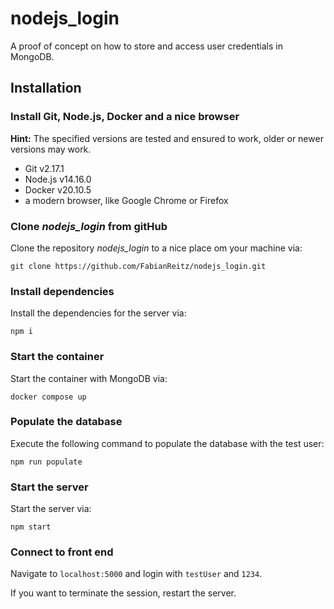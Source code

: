 # nodejs_login

A proof of concept on how to store and access user credentials in MongoDB.

## Installation

### Install Git, Node.js, Docker and a nice browser

**Hint:** The specified versions are tested and ensured to work, older or newer versions may work.

- Git v2.17.1
- Node.js v14.16.0
- Docker v20.10.5
- a modern browser, like Google Chrome or Firefox

### Clone *nodejs_login* from gitHub

Clone the repository *nodejs_login* to a nice place om your machine via:

    git clone https://github.com/FabianReitz/nodejs_login.git

### Install dependencies

Install the dependencies for the server via:

    npm i

### Start the container 

Start the container with MongoDB via:

    docker compose up

### Populate the database

Execute the following command to populate the database with the test user:

    npm run populate

### Start the server

Start the server via:

    npm start

### Connect to front end

Navigate to `localhost:5000` and login with `testUser` and `1234`.

If you want to terminate the session, restart the server.
